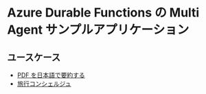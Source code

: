 # Azure Durable Functions の Multi Agent サンプルアプリケーション

## ユースケース
- [PDF を日本語で要約する](./pdf-summarizer/README.md)
- [旅行コンシェルジュ](./travel-concierge/README.md)

